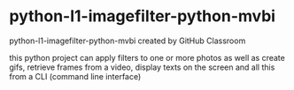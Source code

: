 # python-l1-imagefilter-python-mvbi
python-l1-imagefilter-python-mvbi created by GitHub Classroom

this python project can apply filters to one or more photos as well as create gifs, 
retrieve frames from a video, display texts on the screen and all this from a CLI (command line interface)
